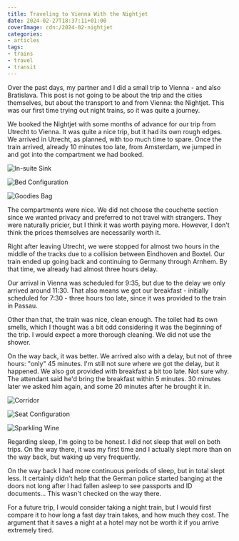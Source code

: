 ```yaml
---
title: Traveling to Vienna With the Nightjet
date: 2024-02-27T18:37:11+01:00
coverImage: cdn:/2024-02-nightjet
categories:
- articles
tags:
- trains
- travel
- transit
---
```


Over the past days, my partner and I did a small trip to Vienna - and also Bratislava. This post is not going to be about the trip and the cities themselves, but about the transport to and from Vienna: the Nightjet. This was our first time trying out night trains, so it was quite a journey.

<!--more-->

We booked the Nightjet with some months of advance for our trip from Utrecht to Vienna. It was quite a nice trip, but it had its own rough edges. We arrived in Utrecht, as planned, with too much time to spare. Once the train arrived, already 10 minutes too late, from Amsterdam, we jumped in and got into the compartment we had booked.

<div class='fg fw' style='grid-template-columns: repeat(3,1fr);'>

![In-suite Sink](cdn:/2024-02-nightjet-to-vienna-01)

![Bed Configuration](cdn:/2024-02-nightjet-to-vienna-02)

![Goodies Bag](cdn:/2024-02-nightjet-to-vienna-03)

</div>

The compartments were nice. We did not choose the couchette section since we wanted privacy and preferred to not travel with strangers. They were naturally pricier, but I think it was worth paying more. However, I don't think the prices themselves are necessarily worth it.

Right after leaving Utrecht, we were stopped for almost two hours in the middle of the tracks due to a collision between Eindhoven and Boxtel. Our train ended up going back and continuing to Germany through Arnhem. By that time, we already had almost three hours delay.

Our arrival in Vienna was scheduled for 9:35, but due to the delay we only arrived around 11:30. That also means we got our breakfast - initially scheduled for 7:30 - three hours too late, since it was provided to the train in Passau.

Other than that, the train was nice, clean enough. The toilet had its own smells, which I thought was a bit odd considering it was the beginning of the trip. I would expect a more thorough cleaning. We did not use the shower.

On the way back, it was better. We arrived also with a delay, but not of three hours: "only" 45 minutes. I'm still not sure where we got the delay, but it happened. We also got provided with breakfast a bit too late. Not sure why. The attendant said he'd bring the breakfast within 5 minutes. 30 minutes later we asked him again, and some 20 minutes after he brought it in.

<div class='fg fw' style='grid-template-columns: repeat(3,1fr);'>

![Corridor](cdn:/2024-02-nightjet-from-vienna-01)

![Seat Configuration](cdn:/2024-02-nightjet-from-vienna-02)

![Sparkling Wine](cdn:/2024-02-nightjet-from-vienna-03)

</div>

Regarding sleep, I'm going to be honest. I did not sleep that well on both trips. On the way there, it was my first time and I actually slept more than on the way back, but waking up very frequently.

On the way back I had more continuous periods of sleep, but in total slept less. It certainly didn't help that the German police started banging at the doors not long after I had fallen asleep to see passports and ID documents... This wasn't checked on the way there.

For a future trip, I would consider taking a night train, but I would first compare it to how long a fast day train takes, and how much they cost. The argument that it saves a night at a hotel may not be worth it if you arrive extremely tired.